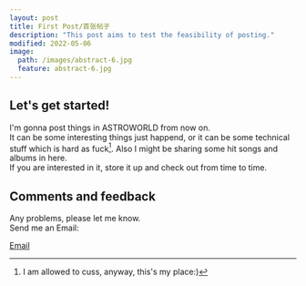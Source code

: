 ```yaml
---
layout: post
title: First Post/首张帖子
description: "This post aims to test the feasibility of posting."
modified: 2022-05-06
image:
  path: /images/abstract-6.jpg
  feature: abstract-6.jpg
---
```


## Let's get started!  

I'm gonna post things in ASTROWORLD from now on.  
It can be some interesting things just happend, or it can be some technical stuff which is hard as fuck[^1]. Also I might be sharing some hit songs and albums in here.  
If you are interested in it, store it up and check out from time to time.  

## Comments and feedback
Any problems, please let me know.  
Send me an Email:  
<div markdown="0"><a href="mailto:{{luca.meng@outlook.com}}"><i class="fa fa-fw fa-envelope"></i> Email</a></div>




[^1]: I am allowed to cuss, anyway, this's my place:) 
